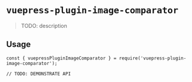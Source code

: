 # `vuepress-plugin-image-comparator`

> TODO: description

## Usage

```
const { vuepressPluginImageComparator } = require('vuepress-plugin-image-comparator');

// TODO: DEMONSTRATE API
```

